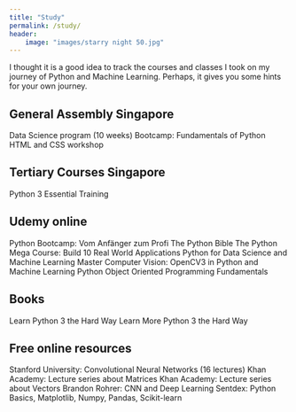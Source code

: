 ```yaml
---
title: "Study"
permalink: /study/
header:
    image: "images/starry night 50.jpg"
---
```


I thought it is a good idea to track the courses and classes I took on
my journey of Python and Machine Learning. Perhaps, it gives you some
hints for your own journey.

## General Assembly Singapore

Data Science program (10 weeks)
Bootcamp: Fundamentals of Python
HTML and CSS workshop

## Tertiary Courses Singapore

Python 3 Essential Training

## Udemy online

Python Bootcamp: Vom Anfänger zum Profi
The Python Bible
The Python Mega Course: Build 10 Real World Applications
Python for Data Science and Machine Learning
Master Computer Vision: OpenCV3 in Python and Machine Learning
Python Object Oriented Programming Fundamentals

## Books

Learn Python 3 the Hard Way
Learn More Python 3 the Hard Way

## Free online resources

Stanford University: Convolutional Neural Networks (16 lectures)
Khan Academy: Lecture series about Matrices
Khan Academy: Lecture series about Vectors
Brandon Rohrer: CNN and Deep Learning
Sentdex: Python Basics, Matplotlib, Numpy, Pandas, Scikit-learn


